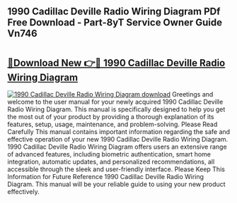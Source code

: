 ## 1990 Cadillac Deville Radio Wiring Diagram PDf Free Download - Part-8yT Service Owner Guide Vn746

# <h2><a href="http://dfo4xk.blite.top/?on=1990+Cadillac+Deville+Radio+Wiring+Diagram">🔗Download New 👉🔴 1990 Cadillac Deville Radio Wiring Diagram</a></h2>

[![1990 Cadillac Deville Radio Wiring Diagram download](https://i.imgur.com/lujVjoI.png)](http://dfo4xk.blite.top/?on=1990+Cadillac+Deville+Radio+Wiring+Diagram)
Greetings and welcome to the user manual for your newly acquired 1990 Cadillac Deville Radio Wiring Diagram. This manual is specifically designed to help you get the most out of your product by providing a thorough explanation of its features, setup, usage, maintenance, and problem-solving. Please Read Carefully This manual contains important information regarding the safe and effective operation of your new 1990 Cadillac Deville Radio Wiring Diagram. 1990 Cadillac Deville Radio Wiring Diagram offers users an extensive range of advanced features, including biometric authentication, smart home integration, automatic updates, and personalized recommendations, all accessible through the sleek and user-friendly interface. Please Keep This Information for Future Reference 1990 Cadillac Deville Radio Wiring Diagram. This manual will be your reliable guide to using your new product effectively.
